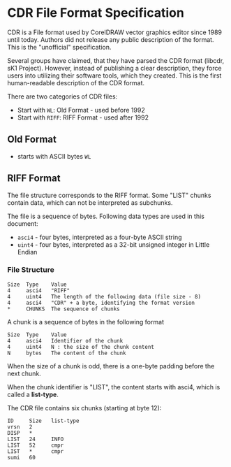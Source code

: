 # CDR File Format Specification

CDR is a File format used by CorelDRAW vector graphics editor since 1989 until today. Authors did not release any public description of the format. This is the "unofficial" specification.

Several groups have claimed, that they have parsed the CDR format (libcdr, sK1 Project). However, instead of publishing a clear description, they force users into utilizing their software tools, which they created. This is the first human-readable description of the CDR format.

There are two categories of CDR files:
- Start with `WL`: Old Format - used before 1992
- Start with `RIFF`: RIFF Format - used after 1992

## Old Format
- starts with ASCII bytes `WL`

## RIFF Format

The file structure corresponds to the RIFF format. Some "LIST" chunks contain data, which can not be interpreted as subchunks.

The file is a sequence of bytes. Following data types are used in this document:
- `asci4` - four bytes, interpreted as a four-byte ASCII string
- `uint4` - four bytes, interpreted as a 32-bit unsigned integer in Little Endian

### File Structure

    Size  Type    Value
    4     asci4   "RIFF"
    4     uint4   The length of the following data (file size - 8)
    4     asci4   "CDR" + a byte, identifying the format version
    *     CHUNKS  The sequence of chunks

A chunk is a sequence of bytes in the following format

    Size  Type    Value
    4     asci4   Identifier of the chunk
    4     uint4   N : the size of the chunk content
    N     bytes   The content of the chunk

When the size of a chunk is odd, there is a one-byte padding before the next chunk.

When the chunk identifier is "LIST", the content starts with asci4, which is called a **list-type**.
    
The CDR file contains six chunks (starting at byte 12): 

    ID     Size   list-type
    vrsn   2      
    DISP   *      
    LIST   24     INFO
    LIST   52     cmpr
    LIST   *      cmpr
    sumi   60
 
 
    
    
    
